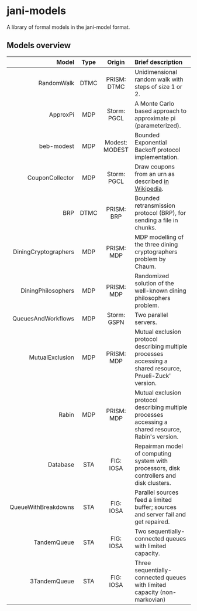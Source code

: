 # jani-models
A library of formal models in the jani-model format.

## Models overview

|        Model         | Type |     Origin     | Brief description        |
|---------------------:|:----:|:--------------:|:-------------------------|
| RandomWalk           | DTMC | PRISM: DTMC    | Unidimensional random walk with steps of size 1 or 2. |
| ApproxPi             | MDP  | Storm: PGCL    | A Monte Carlo based approach to approximate pi (parameterized). |
| beb-modest           | MDP  | Modest: MODEST | Bounded Exponential Backoff protocol implementation. |
| CouponCollector      | MDP  | Storm: PGCL    | Draw coupons from an urn as described <a href="https://en.wikipedia.org/wiki/Coupon_collector%27s_problem">in Wikipedia</a>. |
| BRP                  | DTMC | PRISM: BRP     | Bounded retransmission protocol (BRP), for sending a file in chunks. |
| DiningCryptographers | MDP  | PRISM: MDP     | MDP modelling of the three dining cryptographers problem by Chaum. |
| DiningPhilosophers   | MDP  | PRISM: MDP     | Randomized solution of the well-known dining philosophers problem. |
| QueuesAndWorkflows   | MDP  | Storm: GSPN    | Two parallel servers.    |
| MutualExclusion      | MDP  | PRISM: MDP     | Mutual exclusion protocol describing multiple processes accessing a shared resource, Pnueli-Zuck' version. |
| Rabin                | MDP  | PRISM: MDP     | Mutual exclusion protocol describing multiple processes accessing a shared resource, Rabin's version. |
| Database             | STA  | FIG: IOSA      | Repairman model of computing system with processors, disk controllers and disk clusters. |
| QueueWithBreakdowns  | STA  | FIG: IOSA      | Parallel sources feed a limited buffer; sources and server fail and get repaired. |
| TandemQueue          | STA  | FIG: IOSA      | Two sequentially-connected queues with limited capacity. |
| 3TandemQueue         | STA  | FIG: IOSA      | Three sequentially-connected queues with limited capacity (non-markovian) |

